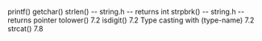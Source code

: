 printf()
getchar()
strlen() -- string.h -- returns int
strpbrk() -- string.h -- returns pointer
tolower()   7.2
isdigit()   7.2
Type casting with (type-name) 7.2
strcat() 7.8
